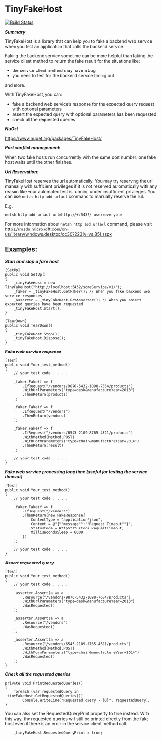 ﻿# TinyFakeHost

[![Build Status](https://ci.appveyor.com/api/projects/status/9aluqo4apo4jbcd2?svg=true)](https://ci.appveyor.com/project/wjeon/tinyfakehost)

***Summary***

TinyFakeHost is a library that can help you to fake a backend web service when you test an application that calls the backend service.

Faking the backend service sometime can be more helpful than faking the service client method to return the fake result for the situations like:
* the service client method may have a bug
* you need to test for the backend service timing out

and more.


With TinyFakeHost, you can:
* fake a backend web service’s response for the expected query request with optional parameters
* assert the expected query with optional parameters has been requested
* check all the requested queries


***NuGet***

https://www.nuget.org/packages/TinyFakeHost/


***Port conflict management:***

When two fake hosts run concurrently with the same port number, one fake host waits until the other finishes.

***Url Reservation:***

TinyFakeHost reserves the url automatically.
You may try reserving the url manually with sufficient privileges if it is not reserved automatically with any reason like your automated test is running under insufficient privileges.
You can use `netsh http add urlacl` command to manually reserve the rul.

E.g.
```
netsh http add urlacl url=http://+:5432/ user=everyone
```
For more information about `netsh http add urlacl` command, please visit https://msdn.microsoft.com/en-us/library/windows/desktop/cc307223(v=vs.85).aspx

Examples:
---------
***Start and stop a fake host***
```
[SetUp]
public void SetUp()
{
    _tinyFakeHost = new TinyFakeHost("http://localhost:5432/someService/v1/"); 
    _faker = _tinyFakeHost.GetFaker(); // When you fake backend web service responses
    _asserter = _tinyFakeHost.GetAsserter(); // When you assert expected queries have been requested
    _tinyFakeHost.Start();
}

[TearDown]
public void TearDown()
{
    _tinyFakeHost.Stop();
    _tinyFakeHost.Dispose();
}
```
***Fake web service response***
```
[Test]
public void Your_test_method()
{
    // your test code . . . .

    _faker.Fake(f => f
        .IfRequest("/vendors/9876-5432-1098-7654/products")
        .WithUrlParameters("type=desk&manufactureYear=2013")
        .ThenReturn(products)
    );

    _faker.Fake(f => f
        .IfRequest("/vendors")
        .ThenReturn(vendors)
    );

    _faker.Fake(f => f
        .IfRequest("/vendors/6543-2109-8765-4321/products")
		.WithMethod(Method.POST)
        .WithFormParameters("type=chair&manufactureYear=2014")
        .ThenReturn(result)
    );

    // your test code . . . .
}
```
***Fake web service processing long time (useful for testing the service timeout)***
```
[Test]
public void Your_test_method()
{
    // your test code . . . .

    _faker.Fake(f => f
        .IfRequest("/vendors")
        .ThenReturn(new FakeResponse{
            ContentType = "application/json",
            Content = @"{""message"":""Request Timeout""}",
            StatusCode = HttpStatusCode.RequestTimeout,
            MillisecondsSleep = 6000
        })
    );

    // your test code . . . .
}
```
***Assert requested query***
```
[Test]
public void Your_test_method()
{
    // your test code . . . .

    _asserter.Assert(a => a
        .Resource("/vendors/9876-5432-1098-7654/products")
        .WithUrlParameters("type=desk&manufactureYear=2013")
        .WasRequested()
    );

    _asserter.Assert(a => a
        .Resource("/vendors")
        .WasRequested()
    );

    _asserter.Assert(a => a
        .Resource("/vendors/6543-2109-8765-4321/products")
		.WithMethod(Method.POST)
        .WithFormParameters("type=chair&manufactureYear=2014")
        .WasRequested()
    );
}
```
***Check all the requested queries***
```
private void PrintRequestedQueries()
{
    foreach (var requestedQuery in _tinyFakeHost.GetRequestedQueries())
        Console.WriteLine("Requested query - {0}", requestedQuery);
}
```
You can also set the RequestedQueryPrint property to true instead. With this way, the requested queries will still be printed directly from the fake host even if there is an error in the service client method call.
```
    _tinyFakeHost.RequestedQueryPrint = true;
```